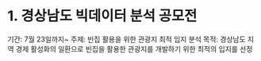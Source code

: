 # 1. 경상남도 빅데이터 분석 공모전
  기간: 7월 23일까지~
  주제: 빈집 활용을 위한 관광지 최적 입지 분석
  목적: 경상남도 지역 경제 활성화의 일환으로 빈집을 활용한 관광지를 개발하기 위한 최적의 입지를 선정
